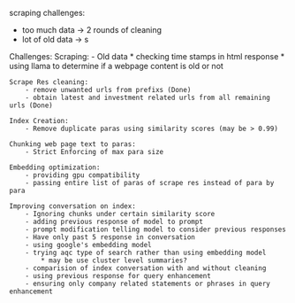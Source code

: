 scraping challenges:
- too much data -> 2 rounds of cleaning
- lot of old data -> s

Challenges:
    Scraping:
        - Old data
            * checking time stamps in html response
            * using llama to determine if a webpage content is old or not

    Scrape Res cleaning:
        - remove unwanted urls from prefixs (Done)
        - obtain latest and investment related urls from all remaining urls (Done)

    Index Creation:
        - Remove duplicate paras using similarity scores (may be > 0.99)

    Chunking web page text to paras:
        - Strict Enforcing of max para size

    Embedding optimization:
        - providing gpu compatibility
        - passing entire list of paras of scrape res instead of para by para
        
    Improving conversation on index:
        - Ignoring chunks under certain similarity score
        - adding previous response of model to prompt
        - prompt modification telling model to consider previous responses
        - Have only past 5 response in conversation
        - using google's embedding model
        - trying aqc type of search rather than using embedding model
            * may be use cluster level summaries?
        - comparision of index conversation with and without cleaning
        - using previous response for query enhancement
        - ensuring only company related statements or phrases in query enhancement

